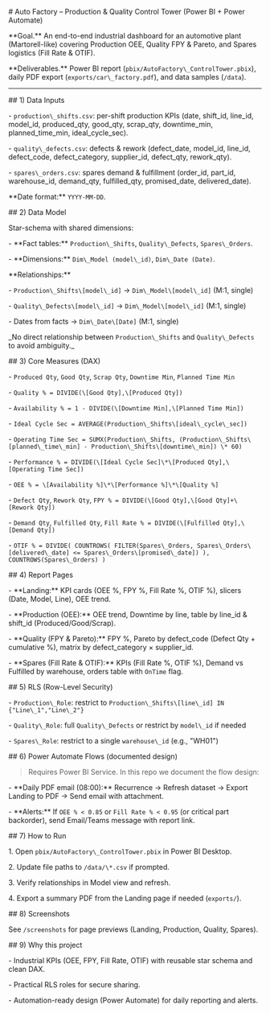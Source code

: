 \# Auto Factory – Production \& Quality Control Tower (Power BI + Power Automate)



\*\*Goal.\*\* An end-to-end industrial dashboard for an automotive plant (Martorell-like) covering Production OEE, Quality FPY \& Pareto, and Spares logistics (Fill Rate \& OTIF).  

\*\*Deliverables.\*\* Power BI report (`pbix/AutoFactory\_ControlTower.pbix`), daily PDF export (`exports/car\_factory.pdf`), and data samples (`/data`).



---



\## 1) Data Inputs



\- `production\_shifts.csv`: per-shift production KPIs (date, shift\_id, line\_id, model\_id, produced\_qty, good\_qty, scrap\_qty, downtime\_min, planned\_time\_min, ideal\_cycle\_sec).  

\- `quality\_defects.csv`: defects \& rework (defect\_date, model\_id, line\_id, defect\_code, defect\_category, supplier\_id, defect\_qty, rework\_qty).  

\- `spares\_orders.csv`: spares demand \& fulfillment (order\_id, part\_id, warehouse\_id, demand\_qty, fulfilled\_qty, promised\_date, delivered\_date).  

\*\*Date format:\*\* `YYYY-MM-DD`.



\## 2) Data Model



Star-schema with shared dimensions:

\- \*\*Fact tables:\*\* `Production\_Shifts`, `Quality\_Defects`, `Spares\_Orders`.

\- \*\*Dimensions:\*\* `Dim\_Model (model\_id)`, `Dim\_Date (Date)`.  

\*\*Relationships:\*\*  

\- `Production\_Shifts\[model\_id]` → `Dim\_Model\[model\_id]` (M:1, single)  

\- `Quality\_Defects\[model\_id]` → `Dim\_Model\[model\_id]` (M:1, single)  

\- Dates from facts → `Dim\_Date\[Date]` (M:1, single)  

\_No direct relationship between `Production\_Shifts` and `Quality\_Defects` to avoid ambiguity.\_



\## 3) Core Measures (DAX)



\- `Produced Qty`, `Good Qty`, `Scrap Qty`, `Downtime Min`, `Planned Time Min`  

\- `Quality % = DIVIDE(\[Good Qty],\[Produced Qty])`  

\- `Availability % = 1 - DIVIDE(\[Downtime Min],\[Planned Time Min])`  

\- `Ideal Cycle Sec = AVERAGE(Production\_Shifts\[ideal\_cycle\_sec])`  

\- `Operating Time Sec = SUMX(Production\_Shifts, (Production\_Shifts\[planned\_time\_min] - Production\_Shifts\[downtime\_min]) \* 60)`  

\- `Performance % = DIVIDE(\[Ideal Cycle Sec]\*\[Produced Qty],\[Operating Time Sec])`  

\- `OEE % = \[Availability %]\*\[Performance %]\*\[Quality %]`  

\- `Defect Qty`, `Rework Qty`, `FPY % = DIVIDE(\[Good Qty],\[Good Qty]+\[Rework Qty])`  

\- `Demand Qty`, `Fulfilled Qty`, `Fill Rate % = DIVIDE(\[Fulfilled Qty],\[Demand Qty])`  

\- `OTIF % = DIVIDE( COUNTROWS( FILTER(Spares\_Orders, Spares\_Orders\[delivered\_date] <= Spares\_Orders\[promised\_date]) ), COUNTROWS(Spares\_Orders) )`



\## 4) Report Pages



\- \*\*Landing:\*\* KPI cards (OEE %, FPY %, Fill Rate %, OTIF %), slicers (Date, Model, Line), OEE trend.  

\- \*\*Production (OEE):\*\* OEE trend, Downtime by line, table by line\_id \& shift\_id (Produced/Good/Scrap).  

\- \*\*Quality (FPY \& Pareto):\*\* FPY %, Pareto by defect\_code (Defect Qty + cumulative %), matrix by defect\_category × supplier\_id.  

\- \*\*Spares (Fill Rate \& OTIF):\*\* KPIs (Fill Rate %, OTIF %), Demand vs Fulfilled by warehouse, orders table with `OnTime` flag.



\## 5) RLS (Row-Level Security)



\- `Production\_Role`: restrict to `Production\_Shifts\[line\_id] IN {"Line\_1","Line\_2"}`  

\- `Quality\_Role`: full `Quality\_Defects` or restrict by `model\_id` if needed  

\- `Spares\_Role`: restrict to a single `warehouse\_id` (e.g., "WH01")



\## 6) Power Automate Flows (documented design)



> Requires Power BI Service. In this repo we document the flow design:

\- \*\*Daily PDF email (08:00):\*\* Recurrence → Refresh dataset → Export Landing to PDF → Send email with attachment.  

\- \*\*Alerts:\*\* If `OEE % < 0.85` or `Fill Rate % < 0.95` (or critical part backorder), send Email/Teams message with report link.



\## 7) How to Run



1\. Open `pbix/AutoFactory\_ControlTower.pbix` in Power BI Desktop.  

2\. Update file paths to `/data/\*.csv` if prompted.  

3\. Verify relationships in Model view and refresh.  

4\. Export a summary PDF from the Landing page if needed (`exports/`).



\## 8) Screenshots



See `/screenshots` for page previews (Landing, Production, Quality, Spares).



\## 9) Why this project



\- Industrial KPIs (OEE, FPY, Fill Rate, OTIF) with reusable star schema and clean DAX.  

\- Practical RLS roles for secure sharing.  

\- Automation-ready design (Power Automate) for daily reporting and alerts.





